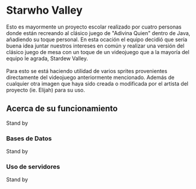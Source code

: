 # Starwho Valley
Esto es mayormente un proyecto escolar realizado por cuatro personas donde están recreando al clásico juego de "Adivina Quien" dentro de Java,
añadiendo su toque personal. En esta ocación el equipo decidió que sería buena idea juntar nuestros intereses en común y realizar una versión
del clásico juego de mesa con un toque de un videojuego que a la mayoría del equipo le agrada, Stardew Valley.
<br><br>Para esto se está haciendo utilidad de varios sprites provenientes directamente del videojuego anteriormente mencionado. Además de
cualquier otra imagen que haya sido creada o modificada por el artista del proyecto (ie. Elijah) para su uso.
## Acerca de su funcionamiento
Stand by
### Bases de Datos
Stand by
### Uso de servidores
Stand by
